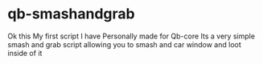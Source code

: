 # qb-smashandgrab
Ok this My first script I have Personally made for Qb-core Its a very simple smash and grab script allowing you to smash and car window and loot inside of it
